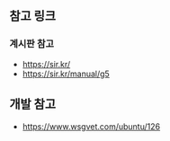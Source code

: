 ## 참고 링크

### 계시판 참고
* https://sir.kr/
* https://sir.kr/manual/g5


## 개발 참고
* https://www.wsgvet.com/ubuntu/126
